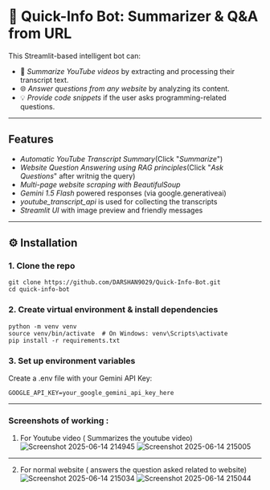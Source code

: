 # 🤖 Quick-Info Bot: Summarizer & Q&A from URL

This Streamlit-based intelligent bot can:

- 🎥 *Summarize YouTube videos* by extracting and processing their transcript text.
- 🌐 *Answer questions from any website* by analyzing its content.
- 💡 *Provide code snippets* if the user asks programming-related questions.

---

## Features

- *Automatic YouTube Transcript Summary*(Click "*Summarize*")
- *Website Question Answering using RAG principles*(Click "*Ask Questions*" after writnig the query)
- *Multi-page website scraping with BeautifulSoup*
- *Gemini 1.5 Flash* powered responses (via google.generativeai)
- *youtube_transcript_api* is used for collecting the transcripts
- *Streamlit UI* with image preview and friendly messages

---
## ⚙ Installation

### 1. Clone the repo
```
git clone https://github.com/DARSHAN9029/Quick-Info-Bot.git
cd quick-info-bot
```

### 2. Create virtual environment & install dependencies
```
python -m venv venv
source venv/bin/activate  # On Windows: venv\Scripts\activate
pip install -r requirements.txt
```

### 3. Set up environment variables
Create a .env file with your Gemini API Key:
```
GOOGLE_API_KEY=your_google_gemini_api_key_here
```
---
### Screenshots of working :
1. For Youtube video ( Summarizes the youtube video)
![Screenshot 2025-06-14 214945](https://github.com/user-attachments/assets/7139f813-cf80-4787-bb49-3b458dca220c)
![Screenshot 2025-06-14 215005](https://github.com/user-attachments/assets/8197a57b-b48f-49d2-9900-43bfeaac54ba)
---
2. For normal website ( answers the question asked related to website)
![Screenshot 2025-06-14 215034](https://github.com/user-attachments/assets/a05104be-a578-4285-a2a7-f62e8bbe2d21)
![Screenshot 2025-06-14 215044](https://github.com/user-attachments/assets/fd50df4d-a34c-4998-8141-d897761517ce)
